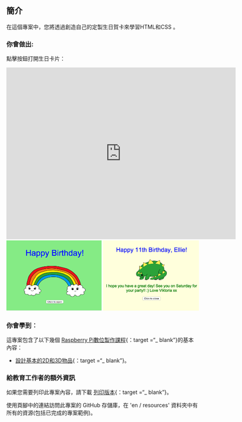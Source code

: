 ## 簡介

在這個專案中，您將透過創造自己的定製生日賀卡來學習HTML和CSS 。

### 你會做出:

點擊按鈕打開生日卡片：

<div class="trinket">
  <iframe src="https://trinket.io/embed/html/c3d52cf65c?outputOnly=true&start=result" width="600" height="450" frameborder="0" marginwidth="0" marginheight="0" allowfullscreen>
  </iframe>
  <img src="images/birthday-final.png">
</div>

### 你會學到︰

這專案包含了以下幾個 [Raspberry Pi數位製作課程](http://rpf.io/curriculum){：target =“_ blank”}的基本內容：

+ [設計基本的2D和3D物品](https://www.raspberrypi.org/curriculum/design/creator){：target =“_ blank”}。

### 給教育工作者的額外資訊

如果您需要列印此專案內容，請下載 [列印版本](https://projects.raspberrypi.org/en/projects/happy-birthday/print){：target =“_ blank”}。

使用頁腳中的連結訪問此專案的 GitHub 存儲庫，在 'en / resources' 資料夾中有所有的資源(包括已完成的專案範例)。